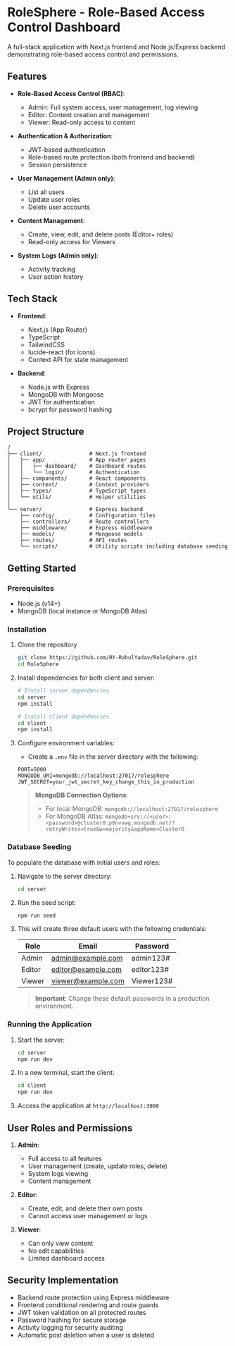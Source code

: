 # RoleSphere - Role-Based Access Control Dashboard

A full-stack application with Next.js frontend and Node.js/Express backend demonstrating role-based access control and permissions.

## Features

- **Role-Based Access Control (RBAC)**:
  - Admin: Full system access, user management, log viewing
  - Editor: Content creation and management
  - Viewer: Read-only access to content

- **Authentication & Authorization**:
  - JWT-based authentication
  - Role-based route protection (both frontend and backend)
  - Session persistence

- **User Management (Admin only)**:
  - List all users
  - Update user roles
  - Delete user accounts

- **Content Management**:
  - Create, view, edit, and delete posts (Editor+ roles)
  - Read-only access for Viewers

- **System Logs (Admin only)**:
  - Activity tracking
  - User action history

## Tech Stack

- **Frontend**:
  - Next.js (App Router)
  - TypeScript
  - TailwindCSS
  - lucide-react (for icons)
  - Context API for state management

- **Backend**:
  - Node.js with Express
  - MongoDB with Mongoose
  - JWT for authentication
  - bcrypt for password hashing

## Project Structure

```
/
├── client/               # Next.js frontend
│   ├── app/              # App router pages
│   │   ├── dashboard/    # Dashboard routes
│   │   └── login/        # Authentication
│   ├── components/       # React components
│   ├── context/          # Context providers
│   ├── types/            # TypeScript types
│   └── utils/            # Helper utilities
│
└── server/               # Express backend
    ├── config/           # Configuration files
    ├── controllers/      # Route controllers
    ├── middleware/       # Express middleware
    ├── models/           # Mongoose models
    ├── routes/           # API routes
    └── scripts/          # Utility scripts including database seeding
```

## Getting Started

### Prerequisites

- Node.js (v14+)
- MongoDB (local instance or MongoDB Atlas)

### Installation

1. Clone the repository
   ```bash
   git clone https://github.com/RY-RahulYadav/RoleSphere.git
   cd RoleSphere
   ```

2. Install dependencies for both client and server:
   ```bash
   # Install server dependencies
   cd server
   npm install

   # Install client dependencies
   cd client
   npm install
   ```

3. Configure environment variables:
   - Create a `.env` file in the server directory with the following:
   ```
   PORT=5000
   MONGODB_URI=mongodb://localhost:27017/rolesphere
   JWT_SECRET=your_jwt_secret_key_change_this_in_production
   ```
   
   > **MongoDB Connection Options**:
   > - For local MongoDB: `mongodb://localhost:27017/rolesphere`
   > - For MongoDB Atlas: `mongodb+srv://<user>:<password>@cluster0.p8nvvwg.mongodb.net/?retryWrites=true&w=majority&appName=Cluster0`

### Database Seeding

To populate the database with initial users and roles:

1. Navigate to the server directory:
   ```bash
   cd server
   ```

2. Run the seed script:
   ```bash
   npm run seed
   ```

3. This will create three default users with the following credentials:

   | Role    | Email               | Password    |
   |---------|---------------------|-------------|
   | Admin   | admin@example.com   | admin123# |
   | Editor  | editor@example.com  | editor123# |
   | Viewer  | viewer@example.com  | Viewer123# |

   > **Important**: Change these default passwords in a production environment.

### Running the Application

1. Start the server:
   ```bash
   cd server
   npm run dev
   ```

2. In a new terminal, start the client:
   ```bash
   cd client
   npm run dev
   ```

3. Access the application at `http://localhost:3000`


## User Roles and Permissions

1. **Admin**:
   - Full access to all features
   - User management (create, update roles, delete)
   - System logs viewing
   - Content management

2. **Editor**:
   - Create, edit, and delete their own posts
   - Cannot access user management or logs

3. **Viewer**:
   - Can only view content
   - No edit capabilities
   - Limited dashboard access

## Security Implementation

- Backend route protection using Express middleware
- Frontend conditional rendering and route guards
- JWT token validation on all protected routes
- Password hashing for secure storage
- Activity logging for security auditing
- Automatic post deletion when a user is deleted
